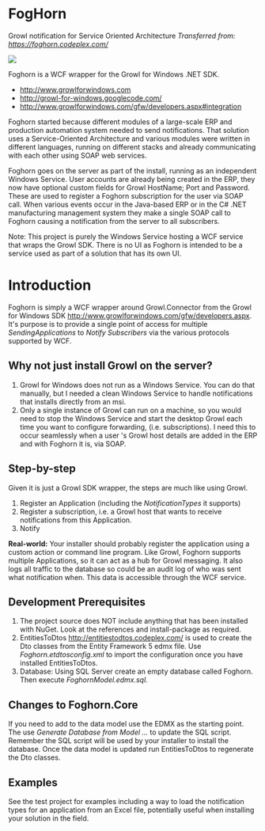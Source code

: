 # FogHorn
Growl notification for Service Oriented Architecture
*Transferred from: https://foghorn.codeplex.com/*

<img src="http://www.growlforwindows.com/gfw/images/growl4windows.jpg"/>

Foghorn is a WCF wrapper for the Growl for Windows .NET SDK.

* http://www.growlforwindows.com
* http://growl-for-windows.googlecode.com/
* http://www.growlforwindows.com/gfw/developers.aspx#integration

Foghorn started because different modules of a large-scale ERP and production automation system needed to send notifications. That solution uses a Service-Oriented Architecture and various modules were written in different languages, running on different stacks and already communicating with each other using SOAP web services.

Foghorn goes on the server as part of the install, running as an independent Windows Service. User accounts are already being created in the ERP, they now have optional custom fields for Growl HostName; Port and Password. These are used to register a Foghorn subscription for the user via SOAP call. When various events occur in the Java-based ERP or in the C# .NET manufacturing management system they make a single SOAP call to Foghorn causing a notification from the server to all subscribers.

Note: This project is purely the Windows Service hosting a WCF service that wraps the Growl SDK. There is no UI as Foghorn is intended to be a service used as part of a solution that has its own UI.

# Introduction
Foghorn is simply a WCF wrapper around Growl.Connector from the Growl for Windows SDK http://www.growlforwindows.com/gfw/developers.aspx. It's purpose is to provide a single point of access for multiple _SendingApplications_ to _Notify_ _Subscribers_ via the various protocols supported by WCF.

## Why not just install Growl on the server?
1. Growl for Windows does not run as a Windows Service. You can do that manually, but I needed a clean Windows Service to handle notifications that installs directly from an msi. 
2. Only a single instance of Growl can run on a machine, so you would need to stop the Windows Service and start the desktop Growl each time you want to configure forwarding, (i.e. subscriptions). I need this to occur seamlessly when a user 's Growl host details are added in the ERP and with Foghorn it is, via SOAP.

## Step-by-step
Given it is just a Growl SDK wrapper, the steps are much like using Growl.

1. Register an Application (including the _NotificationTypes_ it supports)
2. Register a subscription, i.e. a Growl host that wants to receive notifications from this Application.
3. Notify

**Real-world:** Your installer should probably register the application using a custom action or command line program. Like Growl, Foghorn supports multiple Applications, so it can act as a hub for Growl messaging. It also logs all traffic to the database so could be an audit log of who was sent what notification when. This data is accessible through the WCF service.

## Development Prerequisites
1. The project source does NOT include anything that has been installed with NuGet. Look at the references and install-package as required.
2. EntitiesToDtos http://entitiestodtos.codeplex.com/ is used to create the Dto classes from the Entity Framework 5 edmx file. Use _Foghorn.etdtosconfig.xml_ to import the configuration once you have installed EntitiesToDtos.
3. Database: Using SQL Server create an empty database called Foghorn. Then execute _FoghornModel.edmx.sql_.

## Changes to Foghorn.Core
If you need to add to the data model use the EDMX as the starting point. The use _Generate Database from Model ..._ to update the SQL script. Remember the SQL script will be used by your installer to install the database. Once the data model is updated run EntitiesToDtos to regenerate the Dto classes.

## Examples
See the test project for examples including a way to load the notification types for an application from an Excel file, potentially useful when installing your solution in the field.

